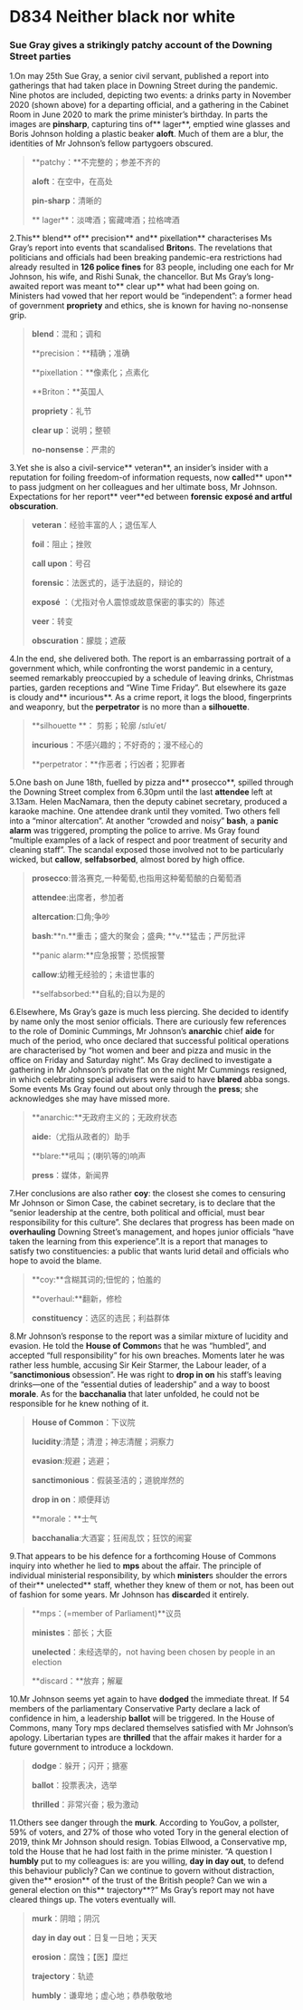 # D834 Neither black nor white
### **Sue Gray gives a strikingly patchy account of the Downing Street parties**
1.On may 25th Sue Gray, a senior civil servant, published a report into gatherings that had taken place in Downing Street during the pandemic. Nine photos are included, depicting two events: a drinks party in November 2020 (shown above) for a departing official, and a gathering in the Cabinet Room in June 2020 to mark the prime minister’s birthday. In parts the images are **pin­sharp**, capturing tins of** lager**, emptied wine glasses and Boris Johnson holding a plastic beaker **aloft**. Much of them are a blur, the identities of Mr Johnson’s fellow partygoers obscured.

> **patchy：**不完整的；参差不齐的
 > 
> **aloft**：在空中，在高处
 > 
> **pin­-sharp**：清晰的
 > 
> ** lager**：淡啤酒；窖藏啤酒；拉格啤酒
 > 

2.This** blend** of** precision** and** pixellation** characterises Ms Gray’s report into events that scandalised **Briton**s. The revelations that politicians and officials had been breaking pandemic-­era restrictions had already resulted in **126 police fines** for 83 people, including one each for Mr Johnson, his wife, and Rishi Sunak, the chancellor. But Ms Gray’s long­-awaited report was meant to** clear up** what had been going on. Ministers had vowed that her report would be “independent”: a former head of government **propriety** and ethics, she is known for having no-­nonsense grip.

> **blend**：混和；调和
 > 
> **precision：**精确；准确
 > 
> **pixellation：**像素化；点素化
 > 
> **Briton：**英国人
 > 
> **propriety**：礼节
 > 
> **clear up**：说明；整顿
 > 
> **no-­nonsense**：严肃的
 > 

3.Yet she is also a civil­-service** veteran**, an insider’s insider with a reputation for foiling freedom-­of ­information requests, now **call**ed** upon** to pass judgment on her colleagues and her ultimate boss, Mr Johnson. Expectations for her report** veer**ed between **forensic** **exposé **and artful** obscuration**.

> **veteran**：经验丰富的人；退伍军人
 > 
> **foil**：阻止；挫败
 > 
> **call upon**：号召
 > 
> **forensic**：法医式的，适于法庭的，辩论的
 > 
> **exposé** ：（尤指对令人震惊或故意保密的事实的）陈述
 > 
> **veer**：转变
 > 
> **obscuration**：朦胧；遮蔽
 > 

4.In the end, she delivered both. The report is an embarrassing portrait of a government which, while confronting the worst pandemic in a century, seemed remarkably preoccupied by a schedule of leaving drinks, Christmas parties, garden receptions and “Wine Time Friday”. But elsewhere its gaze is cloudy and** incurious**. As a crime report, it logs the blood, fingerprints and weaponry, but the **perpetrator** is no more than a **silhouette**.

> **silhouette **： 剪影；轮廓    /sɪluˈet/
 > 
> **incurious**：不感兴趣的；不好奇的；漫不经心的
 > 
> **perpetrator：**作恶者；行凶者；犯罪者
 > 

5.One bash on June 18th, fuelled by pizza and** prosecco**, spilled through the Downing Street complex from 6.30pm until the last **attendee** left at 3.13am. Helen MacNamara, then the deputy cabinet secretary, produced a karaoke machine. One attendee drank until they vomited. Two others fell into a “minor altercation”.  At another “crowded and noisy” **bash**, a **panic alarm** was triggered, prompting the police to arrive. Ms Gray found “multiple examples of a lack of respect and poor treatment of security and cleaning staff”. The scandal exposed those involved not to be particularly wicked, but **callow**, **self­absorbed**, almost bored by high office.

> **prosecco**:普洛赛克,一种葡萄,也指用这种葡萄酿的白葡萄酒
 > 
> **attendee**:出席者，参加者
 > 
> **altercation**:口角;争吵
 > 
> **bash**:**n.**重击；盛大的聚会；盛典; **v.**猛击；严厉批评
 > 
> **panic alarm:**应急报警；恐慌报警
 > 
> **callow**:幼稚无经验的；未谙世事的
 > 
> **self­absorbed:**自私的;自以为是的
 > 

6.Elsewhere, Ms Gray’s gaze is much less piercing. She decided to identify by name only the most senior officials. There are curiously few references to the role of Dominic Cummings, Mr Johnson’s **anarchic** chief **aide** for much of the period, who once declared that successful political operations are characterised by “hot women and beer and pizza and music in the office on Friday and Saturday night”. Ms Gray declined to investigate a gathering in Mr Johnson’s private flat on the night Mr Cummings resigned, in which celebrating special advisers were said to have **blared** abba songs. Some events Ms Gray found out about only through the **press**; she acknowledges she may have missed more.

> **anarchic:**无政府主义的；无政府状态
 > 
> **aide:**（尤指从政者的）助手
 > 
> **blare:**吼叫；(喇叭等的)响声
 > 
> **press**：媒体，新闻界
 > 

7.Her conclusions are also rather **coy**: the closest she comes to censuring Mr Johnson or Simon Case, the cabinet secretary, is to declare that the “senior leadership at the centre, both political and official, must bear responsibility for this culture”. She declares that progress has been made on **overhauling** Downing Street’s management, and hopes junior officials “have taken the learning from this experience”.It is a report that manages to satisfy two constituencies: a public that wants lurid detail and officials who hope to avoid the blame.

> **coy:**含糊其词的;忸怩的；怕羞的
 > 
> **overhaul:**翻新，修检
 > 
> **constituency**：选区的选民；利益群体
 > 

8.Mr Johnson’s response to the report was a similar mixture of lucidity and evasion. He told the **House of Common**s that he was “humbled”, and accepted “full responsibility” for his own breaches. Moments later he was rather less humble, accusing Sir Keir Starmer, the Labour leader, of a “**sanctimonious** obsession”. He was right to **drop in on** his staff’s leaving drinks—one of the “essential duties of leadership” and a way to boost **morale**. As for the **bacchanalia** that later unfolded, he could not be responsible for he knew nothing of it.

> **House of Common**：下议院
 > 
> **lucidity**:清楚；清澄；神志清醒；洞察力
 > 
> **evasion**:规避；逃避；
 > 
> **sanctimonious**：假装圣洁的；道貌岸然的
 > 
> **drop in on**：顺便拜访
 > 
> **morale：**士气
 > 
> **bacchanalia**:大酒宴；狂闹乱饮；狂饮的闹宴
 > 

9.That appears to be his defence for a forthcoming House of Commons inquiry into whether he lied to **mps** about the affair. The principle of individual ministerial responsibility, by which **minister**s
shoulder the errors of their** unelected** staff, whether they knew of them or not, has been out of fashion for some years. Mr Johnson has **discard**ed it entirely.

> **mps：(=member of Parliament)**议员
 > 
> **ministes**：部长；大臣
 > 
> **unelected**：未经选举的，not having been chosen by people in an election
 > 
> **discard：**放弃；解雇
 > 

10.Mr Johnson seems yet again to have **dodged** the immediate threat. If 54 members of the parliamentary Conservative Party declare a lack of confidence in him, a leadership **ballot** will be triggered. In the House of Commons, many Tory  mps declared themselves satisfied with Mr Johnson’s apology. Libertarian types are **thrilled** that the affair makes it harder for a future government to introduce a lockdown.

> **dodge**：躲开；闪开；搪塞
 > 
> **ballot**：投票表决，选举
 > 
> **thrilled**：非常兴奋；极为激动
 > 

11.Others see danger through the **murk**. According to YouGov, a pollster, 59% of voters, and 27% of those who voted Tory in the general election of 2019, think Mr Johnson should resign. Tobias Ellwood, a Conservative mp, told the House that he had lost faith in the prime minister. “A question I **humbly** put to my colleagues is: are you willing, **day in day out**, to defend this behaviour publicly? Can we continue to govern without distraction, given the** erosion** of the trust of the British people? Can we win a general election on this** trajectory**?” Ms Gray’s report may not have cleared things up. The voters eventually will.

> **murk**：阴暗；阴沉
 > 
> **day in day out**：日复一日地；天天
 > 
> **erosion**：腐蚀；【医】糜烂
 > 
> **trajectory**：轨迹
 > 
> **humbly**：谦卑地；虚心地；恭恭敬敬地
 > 

